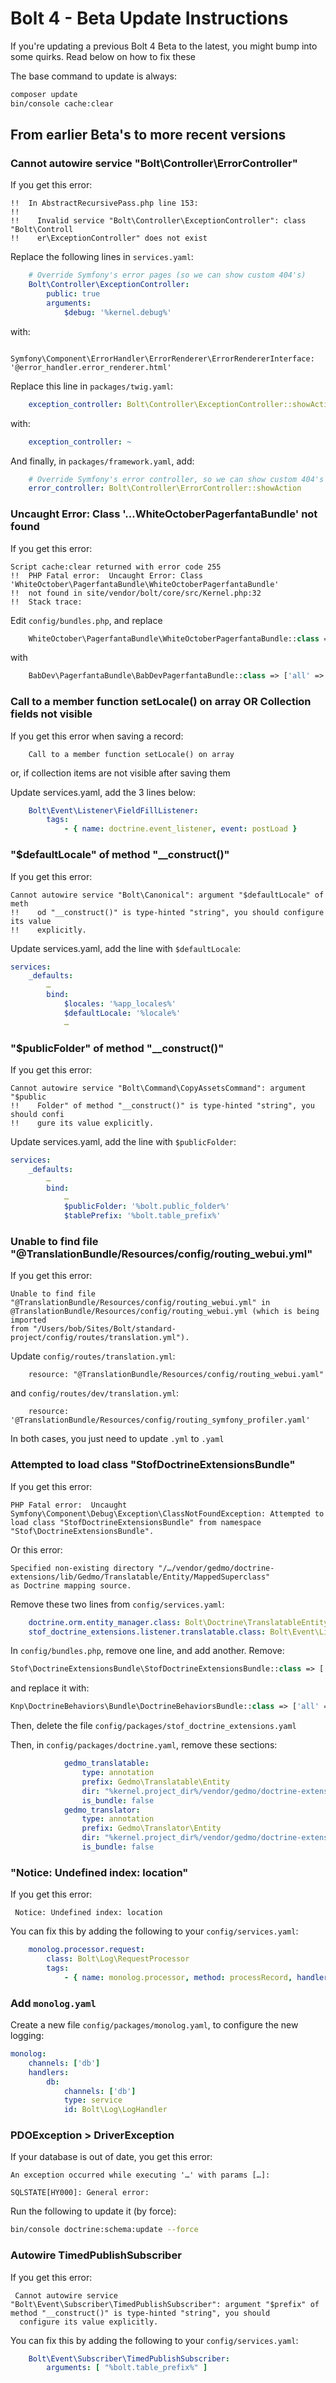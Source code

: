 Bolt 4 - Beta Update Instructions
=================================

If you're updating a previous Bolt 4 Beta to the latest, you might bump into
some quirks. Read below on how to fix these

The base command to update is always:

```bash
composer update
bin/console cache:clear
```

## From earlier Beta's to more recent versions

### Cannot autowire service "Bolt\Controller\ErrorController"

If you get this error:

```
!!  In AbstractRecursivePass.php line 153:
!!
!!    Invalid service "Bolt\Controller\ExceptionController": class "Bolt\Controll
!!    er\ExceptionController" does not exist
```

Replace the following lines in `services.yaml`:

```yaml
    # Override Symfony's error pages (so we can show custom 404's)
    Bolt\Controller\ExceptionController:
        public: true
        arguments:
            $debug: '%kernel.debug%'
```

with: 

```
    Symfony\Component\ErrorHandler\ErrorRenderer\ErrorRendererInterface: '@error_handler.error_renderer.html'
```

Replace this line in `packages/twig.yaml`: 

```yaml
    exception_controller: Bolt\Controller\ExceptionController::showAction
```

with: 

```yaml
    exception_controller: ~
```

And finally, in `packages/framework.yaml`, add: 

```yaml
    # Override Symfony's error controller, so we can show custom 404's and 503's
    error_controller: Bolt\Controller\ErrorController::showAction
```


### Uncaught Error: Class '…WhiteOctoberPagerfantaBundle' not found

If you get this error:

```
Script cache:clear returned with error code 255
!!  PHP Fatal error:  Uncaught Error: Class 'WhiteOctober\PagerfantaBundle\WhiteOctoberPagerfantaBundle' 
!!  not found in site/vendor/bolt/core/src/Kernel.php:32 
!!  Stack trace:
```

Edit `config/bundles.php`, and replace

```php
    WhiteOctober\PagerfantaBundle\WhiteOctoberPagerfantaBundle::class => ['all' => true],
``` 

with 

```php
    BabDev\PagerfantaBundle\BabDevPagerfantaBundle::class => ['all' => true],
```

### Call to a member function setLocale() on array OR Collection fields not visible

If you get this error when saving a record:
```
    Call to a member function setLocale() on array
```
or, if collection items are not visible after saving them

Update services.yaml, add the 3 lines below:
```yaml
    Bolt\Event\Listener\FieldFillListener:
        tags:
            - { name: doctrine.event_listener, event: postLoad }
```

### "$defaultLocale" of method "__construct()"

If you get this error:

```
Cannot autowire service "Bolt\Canonical": argument "$defaultLocale" of meth
!!    od "__construct()" is type-hinted "string", you should configure its value
!!    explicitly.
```

Update services.yaml, add the line with `$defaultLocale`:

```yaml
services:
    _defaults:
        …
        bind:
            $locales: '%app_locales%'
            $defaultLocale: '%locale%'
            …
```

### "$publicFolder" of method "__construct()"

If you get this error:

```
Cannot autowire service "Bolt\Command\CopyAssetsCommand": argument "$public
!!    Folder" of method "__construct()" is type-hinted "string", you should confi
!!    gure its value explicitly.
```

Update services.yaml, add the line with `$publicFolder`:

```yaml
services:
    _defaults:
        …
        bind:
            …
            $publicFolder: '%bolt.public_folder%'
            $tablePrefix: '%bolt.table_prefix%'
```

### Unable to find file "@TranslationBundle/Resources/config/routing_webui.yml"

If you get this error:

```
Unable to find file "@TranslationBundle/Resources/config/routing_webui.yml" in
@TranslationBundle/Resources/config/routing_webui.yml (which is being imported
from "/Users/bob/Sites/Bolt/standard-project/config/routes/translation.yml").
```

Update `config/routes/translation.yml`:

```
    resource: "@TranslationBundle/Resources/config/routing_webui.yaml"
```

and `config/routes/dev/translation.yml`:

```
    resource: '@TranslationBundle/Resources/config/routing_symfony_profiler.yaml'
```

In both cases, you just need to update `.yml` to `.yaml`


### Attempted to load class "StofDoctrineExtensionsBundle"

If you get this error:

```
PHP Fatal error:  Uncaught Symfony\Component\Debug\Exception\ClassNotFoundException: Attempted to load class "StofDoctrineExtensionsBundle" from namespace "Stof\DoctrineExtensionsBundle".
```

Or this error:

```
Specified non-existing directory "/…/vendor/gedmo/doctrine-extensions/lib/Gedmo/Translatable/Entity/MappedSuperclass"
as Doctrine mapping source.
```

Remove these two lines from `config/services.yaml`:

```yaml
    doctrine.orm.entity_manager.class: Bolt\Doctrine\TranslatableEntityManager
    stof_doctrine_extensions.listener.translatable.class: Bolt\Event\Listener\PreTranslatableListener
```

In `config/bundles.php`, remove one line, and add another. Remove:

```php
Stof\DoctrineExtensionsBundle\StofDoctrineExtensionsBundle::class => ['all' => true],
```

and replace it with:

```php
Knp\DoctrineBehaviors\Bundle\DoctrineBehaviorsBundle::class => ['all' => true],
```

Then, delete the file `config/packages/stof_doctrine_extensions.yaml`

Then, in `config/packages/doctrine.yaml`, remove these sections:

```yaml
            gedmo_translatable:
                type: annotation
                prefix: Gedmo\Translatable\Entity
                dir: "%kernel.project_dir%/vendor/gedmo/doctrine-extensions/lib/Gedmo/Translatable/Entity/MappedSuperclass"
                is_bundle: false
            gedmo_translator:
                type: annotation
                prefix: Gedmo\Translator\Entity
                dir: "%kernel.project_dir%/vendor/gedmo/doctrine-extensions/lib/Gedmo/Translator/Entity"
                is_bundle: false
```

### "Notice: Undefined index: location"

If you get this error:

```
 Notice: Undefined index: location
```

You can fix this by adding the following to your `config/services.yaml`:

```yaml
    monolog.processor.request:
        class: Bolt\Log\RequestProcessor
        tags:
            - { name: monolog.processor, method: processRecord, handler: db }
```

### Add `monolog.yaml`

Create a new file `config/packages/monolog.yaml`, to configure the new logging:

```yaml
monolog:
    channels: ['db']
    handlers:
        db:
            channels: ['db']
            type: service
            id: Bolt\Log\LogHandler
```

### PDOException > DriverException

If your database is out of date, you get this error:

```
An exception occurred while executing '…' with params […]:

SQLSTATE[HY000]: General error:
```

Run the following to update it (by force):

```bash
bin/console doctrine:schema:update --force
```

### Autowire TimedPublishSubscriber

If you get this error:

```
 Cannot autowire service "Bolt\Event\Subscriber\TimedPublishSubscriber": argument "$prefix" of method "__construct()" is type-hinted "string", you should
  configure its value explicitly.
```

You can fix this by adding the following to your `config/services.yaml`:

```yaml
    Bolt\Event\Subscriber\TimedPublishSubscriber:
        arguments: [ "%bolt.table_prefix%" ]
```
